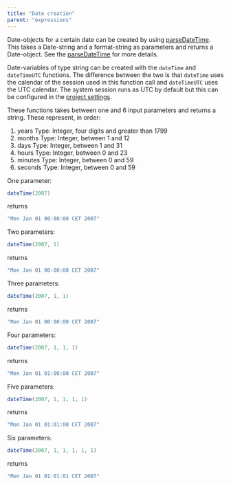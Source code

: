 ```yaml
---
title: "Date creation"
parent: "expressions"
---
```


Date-objects for a certain date can be created by using [parseDateTime](parse-and-format-date-function-calls). This takes a Date-string and a format-string as parameters and returns a Date-object. See the [parseDateTime](parse-and-format-date-function-calls) for more details.

Date-variables of type string can be created with the `dateTime` and `dateTimeUTC` functions. The difference between the two is that `dateTime` uses the calendar of the session used in this function call and `dateTimeUTC` uses the UTC calendar. The system session runs as UTC by default but this can be configured in the [project settings](project-settings).

These functions takes between one and 6 input parameters and returns a string. These represent, in order:

1.  years
    Type: Integer, four digits and greater than 1799
2.  months
    Type: Integer, between 1 and 12
3.  days
    Type: Integer, between 1 and 31
4.  hours
    Type: Integer, between 0 and 23
5.  minutes
    Type: Integer, between 0 and 59
6.  seconds
    Type: Integer, between 0 and 59

One parameter:

```java
dateTime(2007)
```

returns

```java
"Mon Jan 01 00:00:00 CET 2007"
```

Two parameters:

```java
dateTime(2007, 1)
```

returns

```java
"Mon Jan 01 00:00:00 CET 2007"
```

Three parameters:

```java
dateTime(2007, 1, 1)
```

returns

```java
"Mon Jan 01 00:00:00 CET 2007"
```

Four parameters:

```java
dateTime(2007, 1, 1, 1)
```

returns

```java
"Mon Jan 01 01:00:00 CET 2007"
```

Five parameters:

```java
dateTime(2007, 1, 1, 1, 1)
```

returns

```java
"Mon Jan 01 01:01:00 CET 2007"
```

Six parameters:

```java
dateTime(2007, 1, 1, 1, 1, 1)
```

returns

```java
"Mon Jan 01 01:01:01 CET 2007"
```

